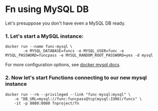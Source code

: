# Fn using MySQL DB

Let's presuppose you don't have even a MySQL DB ready.

### 1. Let's start a MySQL instance:

```
docker run --name func-mysql \
        -e MYSQL_DATABASE=funcs -e MYSQL_USER=func -e MYSQL_PASSWORD=funcpass -e MYSQL_RANDOM_ROOT_PASSWORD=yes -d mysql
```

For more configuration options, see [docker mysql docs](https://hub.docker.com/_/mysql/).

### 2. Now let's start Functions connecting to our new mysql instance

```
docker run --rm --privileged --link "func-mysql:mysql" \
    -e "DB_URL=mysql://func:funcpass@tcp(mysql:3306)/funcs" \
    -it -p 8080:8080 fnproject/fn
```
